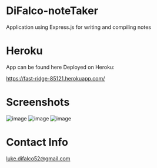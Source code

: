 # DiFalco-noteTaker



Application using Express.js for writing and compiling notes



# Heroku

App can be found here Deployed on Heroku:


https://fast-ridge-85121.herokuapp.com/


#  Screenshots 
![image](https://user-images.githubusercontent.com/81760763/130139224-37f48d00-3de3-408f-971b-a7943e37719e.png)
![image](https://user-images.githubusercontent.com/81760763/130139268-a7a6bff7-2fc4-4ec7-ad87-f8ec8c79db75.png)
![image](https://user-images.githubusercontent.com/81760763/130139351-0bb70922-08c3-41c0-8ace-5bc602ceaf2f.png)



# Contact Info

luke.difalco52@gmail.com 



